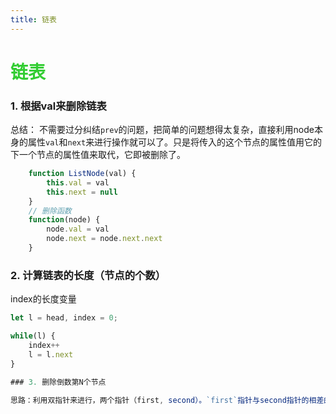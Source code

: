 ```yaml
---
title: 链表
--- 
```


# <font color="#32CD32">链表</font>

### 1. 根据val来删除链表  

总结： 不需要过分纠结`prev`的问题，把简单的问题想得太复杂，直接利用node本身的属性`val`和`next`来进行操作就可以了。只是将传入的这个节点的属性值用它的下一个节点的属性值来取代，它即被删除了。  
```js
    function ListNode(val) {
        this.val = val
        this.next = null
    }
    // 删除函数
    function(node) {
        node.val = val
        node.next = node.next.next
    }
```
### 2. 计算链表的长度（节点的个数） 

index的长度变量

```js
let l = head, index = 0;

while(l) {
    index++
    l = l.next
}

### 3. 删除倒数第N个节点  

思路：利用双指针来进行，两个指针（first, second）。`first`指针与second指针的相差的节点数就是N，这样当first指针到null时，此时`second`的指针的下一个节点即是要删除的节点。如果仅在操作first指针时就已经到null了，则证明是要删除的节点为头节点（head）,所以返回`head.next`。 

```